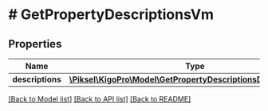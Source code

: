 # # GetPropertyDescriptionsVm

## Properties

Name | Type | Description | Notes
------------ | ------------- | ------------- | -------------
**descriptions** | [**\Piksel\KigoPro\Model\GetPropertyDescriptionsDescriptionVm[]**](GetPropertyDescriptionsDescriptionVm.md) |  | [optional]

[[Back to Model list]](../../README.md#models) [[Back to API list]](../../README.md#endpoints) [[Back to README]](../../README.md)
